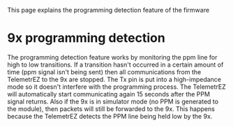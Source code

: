 This page explains the programming detection feature of the firmware

# 9x programming detection #

The programming detection feature works by monitoring the ppm line for high to low transitions.  If a transition hasn't occurred in a certain amount of time (ppm signal isn't being sent) then all communications from the TelemetrEZ to the 9x are stopped.  The Tx pin is put into a high-impedance mode so it doesn't interfere with the programming process.  The TelemetrEZ will automatically start communicating again 15 seconds after the PPM signal returns.  Also if the 9x is in simulator mode (no PPM is generated to the module), then packets will still be forwarded to the 9x.  This happens because the TelemetrEZ detects the PPM line being held low by the 9x.